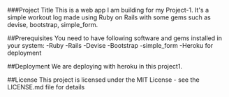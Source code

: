 ###Project Title
This is a web app I am building for my Project-1. It's a simple workout log made using Ruby on Rails with some gems such as devise, bootstrap, simple_form.


##Prerequisites
You need to have following software and gems installed in your system:
-Ruby
-Rails
-Devise
-Bootstrap
-simple_form
-Heroku for deployment


##Deployment
We are deploying with heroku in this project1.


##License
This project is licensed under the MIT License - see the LICENSE.md file for details

